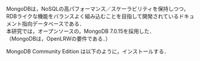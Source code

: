 MongoDBは，NoSQLの高パフォーマンス／スケーラビリティを保持しつつ，RDBライクな機能をバランスよく組み込むことを目指して開発されているドキュメント指向データベースである．  
本研究では，オープンソースの，MongoDB 7.0.15を採用した．  
（MongoDBは，OpenLRWの要件である．）  
  
MongoDB Community Edition は以下のように，インストールする．   
